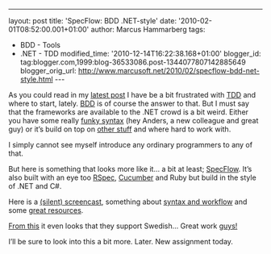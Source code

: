 ---
layout: post
title: 'SpecFlow: BDD .NET-style'
date: '2010-02-01T08:52:00.001+01:00'
author: Marcus Hammarberg
tags:
  - BDD -
Tools
  - .NET - TDD
modified_time: '2010-12-14T16:22:38.168+01:00'
blogger_id: tag:blogger.com,1999:blog-36533086.post-1344077807142885649
blogger_orig_url: http://www.marcusoft.net/2010/02/specflow-bdd-net-style.html ---

As you could read in my <a
href="http://www.marcusoft.net/2010/01/aspnet-mvc-structuremap-and-tdd.html"
target="_blank">latest post</a> I have be a bit frustrated with
<a href="http://en.wikipedia.org/wiki/Test-driven_development"
target="_blank">TDD</a> and where to start, lately.
<a href="http://en.wikipedia.org/wiki/Behavior_Driven_Development"
target="_blank">BDD</a> is of course the answer to that. But I must say
that the frameworks are available to the .NET crowd is a bit weird.
Either you have some really <a
href="http://andersjonsson.blogspot.com/2009/05/stapplande-steg-med-mspec.html"
target="_blank">funky syntax</a> (hey Anders, a new colleague and great
guy) or it’s build on top on <a
href="http://gojko.net/2010/01/01/bdd-in-net-with-cucumber-cuke4nuke-and-teamcity/"
target="_blank">other stuff</a> and where hard to work with.

I simply cannot see myself introduce any ordinary programmers to any of
that.

But here is something that looks more like it… a bit at least;
<a href="http://www.specflow.org/" target="_blank">SpecFlow</a>. It’s
also built with an eye too
<a href="http://rspec.info/" target="_blank">RSpec</a>,
<a href="http://cukes.info/" target="_blank">Cucumber</a> and Ruby but
build in the style of .NET and C#.

Here is a <a href="http://www.specflow.org/specflow/screencast.aspx"
target="_blank">(silent) screencast</a>, something about
<a href="http://www.specflow.org/specflow/workflow.aspx"
target="_blank">syntax and workflow</a> and some
<a href="http://www.specflow.org/about/background.aspx"
target="_blank">great resources</a>.

<a
href="http://github.com/techtalk/SpecFlow/tree/master/Tests/ParserTests/"
target="_blank">From this</a> it even looks that they support Swedish…
Great work <a href="http://www.specflow.org/about/people.aspx"
target="_blank">guys!</a>

I’ll be sure to look into this a bit more. Later. New assignment today.
